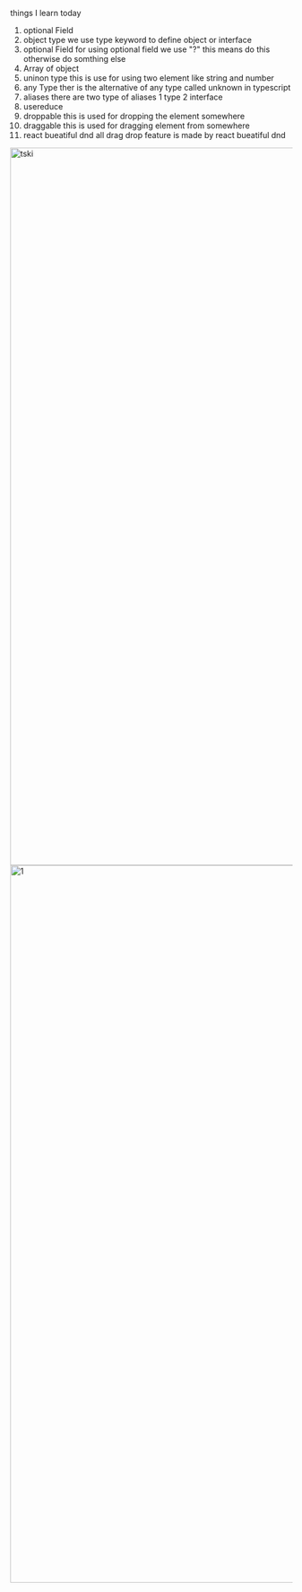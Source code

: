 things I learn today
1) optional Field
2) object type we use type keyword to define object or interface
3) optional Field for using optional field we use "?" this means do this otherwise do somthing else
4) Array of object
5) uninon type this is use for using two element like string and number
6) any Type ther is the alternative of any type called unknown in typescript
7) aliases there are two type of aliases 1 type     2 interface
8) usereduce
9) droppable this is used for dropping the element somewhere
10) draggable this is used for dragging element from somewhere
11) react bueatiful dnd all drag drop feature is made by react bueatiful dnd


<img width="1280" alt="tski" src="https://github.com/subodh245/React-TypeScript-freecodecamp/assets/118099441/331c4d44-80ca-49f8-958a-267d26388e88">

<img width="1280" alt="1" src="https://github.com/subodh245/React-TypeScript-freecodecamp/assets/118099441/36db10f0-df4f-4469-9127-09befc205c40">
